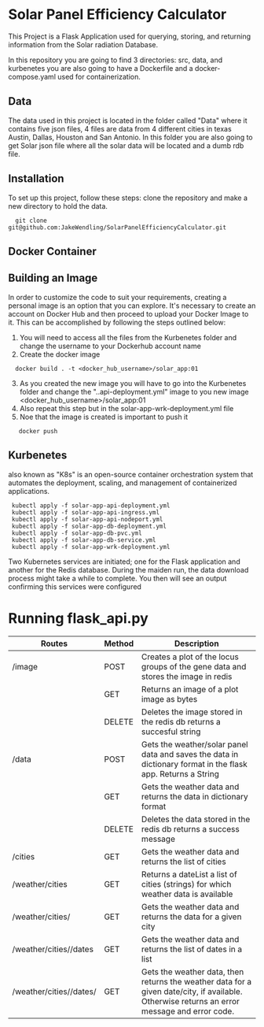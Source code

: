 # Solar Panel Efficiency Calculator 
 
 
This Project is a Flask Application used for querying, storing, and returning information from the Solar radiation Database. 

In this repository you are going to find 3 directories: src, data, and kurbenetes
you are also going to have a Dockerfile and a docker-compose.yaml used for containerization.

## Data
The data used in this project is located in the folder called "Data" where it contains five json files, 4 files are data from 4 different cities in texas Austin, Dallas, Houston and San Antonio. In this folder you are also going to get Solar json file where all the solar data will be located and a dumb rdb file.

## Installation
To set up this project, follow these steps: clone the repository and make a new directory to hold the data.

```
  git clone git@github.com:JakeWendling/SolarPanelEfficiencyCalculator.git
```
## Docker Container 

## Building an Image 
In order to customize the code to suit your requirements, creating a personal image is an option that you can explore. It's necessary to create an account on Docker Hub and then proceed to upload your Docker Image to it. This can be accomplished by following the steps outlined below:
 
 1. You will need to access all the files from the Kurbenetes folder and change the username to your Dockerhub account name
 2. Create the docker image 
 ```
   docker build . -t <docker_hub_username>/solar_app:01
 ```
 3. As you created the new image you will have to go into the Kurbenetes folder and change the "..api-deployment.yml" image to you new image <docker_hub_username>/solar_app:01
 4. Also repeat this step but in the solar-app-wrk-deployment.yml file 
 5. Noe that the image is created is important to push it 
 ```
    docker push
 ```
 
 ## Kurbenetes
 also known as "K8s" is an open-source container orchestration system that automates the deployment, scaling, and management of containerized applications.

 ```
  kubectl apply -f solar-app-api-deployment.yml
  kubectl apply -f solar-app-api-ingress.yml
  kubectl apply -f solar-app-api-nodeport.yml
  kubectl apply -f solar-app-db-deployment.yml
  kubectl apply -f solar-app-db-pvc.yml
  kubectl apply -f solar-app-db-service.yml
  kubectl apply -f solar-app-wrk-deployment.yml
 ```
Two Kubernetes services are initiated; one for the Flask application and another for the Redis database. During the maiden run, the data download process might take a while to complete. You then will see an output confirming this services were configured 



# Running flask_api.py

| Routes| Method| Description|
|-------| -------  |-----------|
|/image | POST | Creates a plot of the locus groups of the gene data and stores the image in redis|
|       |  GET | Returns an image of a plot image as bytes   |
|       |  DELETE | Deletes the image stored in the redis db returns a succesful string  |
| /data | POST |  Gets the weather/solar panel data and saves the data in dictionary format in the flask app. Returns a String 
|       |  GET |  Gets the weather data and returns the data in dictionary format |
|       |  DELETE |  Deletes the data stored in the redis db returns a success message |
| /cities |  GET |  Gets the weather data and returns the list of cities |
| /weather/cities  |  GET |  Returns a dateList a list of cities (strings) for which weather data is available |
|   /weather/cities/<city> |  GET |  Gets the weather data and returns the data for a given city |
|  /weather/cities/<city>/dates  |  GET |  Gets the weather data and returns the list of dates in a list |
|   /weather/cities/<city>/dates/<date>    |  GET |   Gets the weather data, then returns the weather data for a given date/city, if available. Otherwise returns an error message and error code. |






